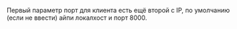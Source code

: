 Первый параметр порт для клиента есть ещё второй с IP, по умолчанию (если не ввести) айпи локалхост и порт 8000.

